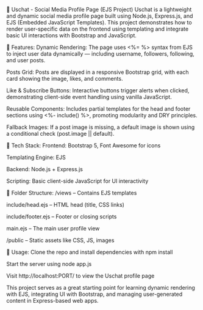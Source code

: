 🧩 Uschat - Social Media Profile Page (EJS Project)
Uschat is a lightweight and dynamic social media profile page built using Node.js, Express.js, and EJS (Embedded JavaScript Templates). This project demonstrates how to render user-specific data on the frontend using templating and integrate basic UI interactions with Bootstrap and JavaScript.

🚀 Features:
Dynamic Rendering: The page uses <%= %> syntax from EJS to inject user data dynamically — including username, followers, following, and user posts.

Posts Grid: Posts are displayed in a responsive Bootstrap grid, with each card showing the image, likes, and comments.

Like & Subscribe Buttons: Interactive buttons trigger alerts when clicked, demonstrating client-side event handling using vanilla JavaScript.

Reusable Components: Includes partial templates for the head and footer sections using <%- include() %>, promoting modularity and DRY principles.

Fallback Images: If a post image is missing, a default image is shown using a conditional check (post.image || default).

🧰 Tech Stack:
Frontend: Bootstrap 5, Font Awesome for icons

Templating Engine: EJS

Backend: Node.js + Express.js

Scripting: Basic client-side JavaScript for UI interactivity

📁 Folder Structure:
/views – Contains EJS templates

include/head.ejs – HTML head (title, CSS links)

include/footer.ejs – Footer or closing scripts

main.ejs – The main user profile view

/public – Static assets like CSS, JS, images

📌 Usage:
Clone the repo and install dependencies with npm install

Start the server using node app.js

Visit http://localhost:PORT/ to view the Uschat profile page

This project serves as a great starting point for learning dynamic rendering with EJS, integrating UI with Bootstrap, and managing user-generated content in Express-based web apps.
